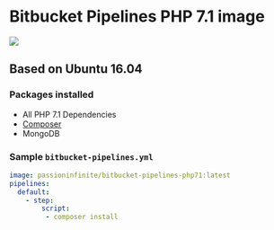# Bitbucket Pipelines PHP 7.1 image

[![](https://images.microbadger.com/badges/version/passioninfinite/bitbucket-pipelines-php71.svg)](https://microbadger.com/images/passioninfinite/bitbucket-pipelines-php71 "Get your own version badge on microbadger.com")
## Based on Ubuntu 16.04

### Packages installed

- All PHP 7.1 Dependencies
- [Composer](https://getcomposer.org/)
- MongoDB

### Sample `bitbucket-pipelines.yml`

```YAML
image: passioninfinite/bitbucket-pipelines-php71:latest
pipelines:
  default:
    - step:
        script:
         - composer install
```
